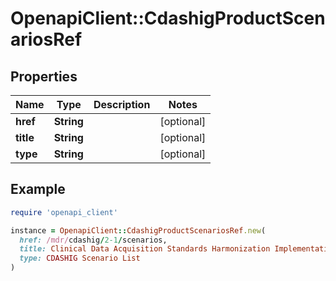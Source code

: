 # OpenapiClient::CdashigProductScenariosRef

## Properties

| Name | Type | Description | Notes |
| ---- | ---- | ----------- | ----- |
| **href** | **String** |  | [optional] |
| **title** | **String** |  | [optional] |
| **type** | **String** |  | [optional] |

## Example

```ruby
require 'openapi_client'

instance = OpenapiClient::CdashigProductScenariosRef.new(
  href: /mdr/cdashig/2-1/scenarios,
  title: Clinical Data Acquisition Standards Harmonization Implementation Guide for Human Clinical Trials Version 2.1,
  type: CDASHIG Scenario List
)
```

